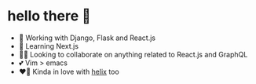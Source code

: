 # hello there 👋

- 🔭 Working with Django, Flask and React.js
- 🌱 Learning Next.js
- 🧑‍💻 Looking to collaborate on anything related to React.js and GraphQL
- 💕 Vim > emacs
- ❤️‍🔥 Kinda in love with [helix](https://helix-editor.com/) too
